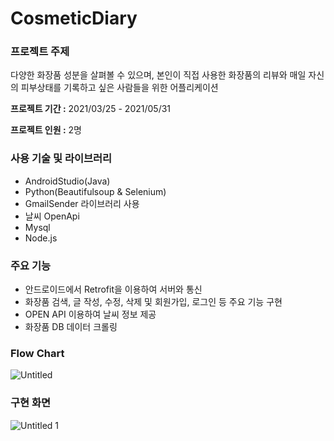 # CosmeticDiary

### 프로젝트 주제

다양한 화장품 성분을 살펴볼 수 있으며, 본인이 직접 사용한 화장품의 리뷰와 매일 자신의 피부상태를 기록하고 싶은 사람들을 위한 어플리케이션

**프로젝트 기간 :** 2021/03/25 - 2021/05/31

**프로젝트 인원 :** 2명

### 사용 기술 및 라이브러리

- AndroidStudio(Java)
- Python(Beautifulsoup & Selenium)
- GmailSender 라이브러리 사용
- 날씨 OpenApi
- Mysql
- Node.js

### 주요 기능

- 안드로이드에서 Retrofit을 이용하여 서버와 통신
- 화장품 검색, 글 작성, 수정, 삭제 및 회원가입, 로그인 등 주요 기능 구현
- OPEN API 이용하여 날씨 정보 제공
- 화장품 DB 데이터 크롤링

### Flow Chart

![Untitled](https://user-images.githubusercontent.com/50613994/139182613-518719fb-7d5f-48b7-a9d1-25d3e64728bd.png)


### 구현 화면

![Untitled 1](https://user-images.githubusercontent.com/50613994/139182558-a184284a-e208-41be-aa92-a924190852ea.png)

